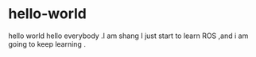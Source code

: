 # hello-world
hello world
hello everybody .I am shang I just start to learn ROS ,and i am going to keep learning .

